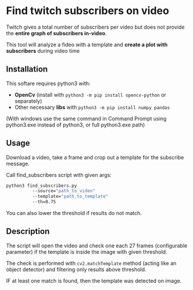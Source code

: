 # Find twitch subscribers on video
Twitch gives a total number of subscribers per video but does not provide the **entire graph of subscribers in-video**.

This tool will analyze a fideo with a template and **create a plot with subscribers** during video time
## Installation

This softare requires python3 with:
- **OpenCv** (install with `python3 -m pip install opencv-python` or separately)
- Other necessary **libs** with `python3 -m pip install numpy pandas`

(With windows use the same command in Command Prompt using python3.exe instead of python3, or full python3.exe path)

## Usage

Download a video, take a frame and crop out a template for the subscribe message.

Call find_subscribers script with given args:

```bash
python3 find_subscribers.py 
          --source="path_to_video"
          --template="path_to_template"
          --th=0.75
```

You can also lower the threshold if results do not match.

## Description

The script will open the video and check one each 27 frames (configurable parameter) if the template is inside the image with given threshold.

The check is performed with `cv2.matchTemplate` method (acting like an object detector) and filtering only results above threshold.

IF at least one match is found, then the template was detected on image.